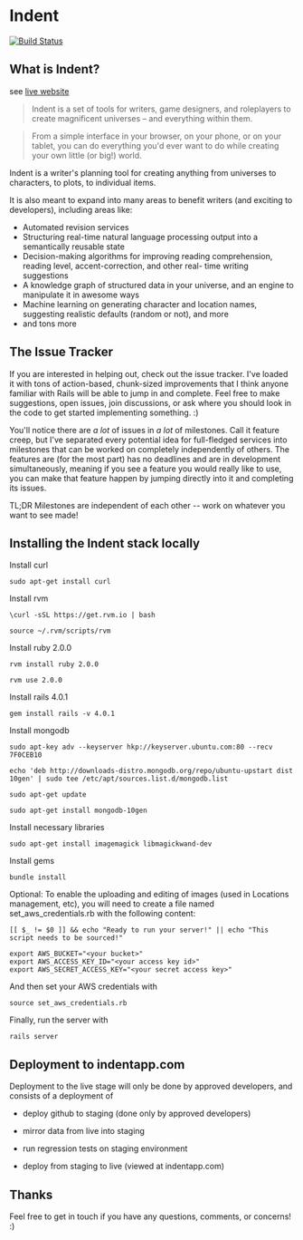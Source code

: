 # Indent

[![Build Status](https://travis-ci.org/drusepth/Indent.png)](https://travis-ci.org/drusepth/Indent)

## What is Indent?
see [live website](http://indentapp.com)

> Indent is a set of tools for writers, game designers, and roleplayers to create magnificent universes – and everything within them.

> From a simple interface in your browser, on your phone, or on your tablet, you can do everything you'd ever want to do while creating your own little (or big!) world.

Indent is a writer's planning tool for creating anything from universes to characters, to plots, to individual items.

It is also meant to expand into many areas to benefit writers (and exciting to developers), including areas like:

- Automated revision services
- Structuring real-time natural language processing output into a semantically reusable state
- Decision-making algorithms for improving reading comprehension, reading level, accent-correction, and other real-
 time writing suggestions
- A knowledge graph of structured data in your universe, and an engine to manipulate it in awesome ways
- Machine learning on generating character and location names, suggesting realistic defaults (random or not), and more
- and tons more


## The Issue Tracker

If you are interested in helping out, check out the issue tracker. I've loaded it with tons of action-based, chunk-sized improvements that I think anyone familiar with Rails will be able to jump in and complete. Feel free to make suggestions, open issues, join discussions, or ask where you should look in the code to get started implementing something. :)

You'll notice there are *a lot* of issues in *a lot* of milestones. Call it feature creep, but I've separated every potential idea for full-fledged services into milestones that can be worked on completely independently of others. The features are (for the most part) has no deadlines and are in development simultaneously, meaning if you see a feature you would really like to use, you can make that feature happen by jumping directly into it and completing its issues.

TL;DR Milestones are independent of each other -- work on whatever you want to see made!


## Installing the Indent stack locally

Install curl

    sudo apt-get install curl

Install rvm

    \curl -sSL https://get.rvm.io | bash
    
    source ~/.rvm/scripts/rvm

Install ruby 2.0.0

    rvm install ruby 2.0.0
    
    rvm use 2.0.0

Install rails 4.0.1

    gem install rails -v 4.0.1

Install mongodb

    sudo apt-key adv --keyserver hkp://keyserver.ubuntu.com:80 --recv 7F0CEB10

    echo 'deb http://downloads-distro.mongodb.org/repo/ubuntu-upstart dist 10gen' | sudo tee /etc/apt/sources.list.d/mongodb.list

    sudo apt-get update

    sudo apt-get install mongodb-10gen

Install necessary libraries

    sudo apt-get install imagemagick libmagickwand-dev

Install gems

    bundle install

Optional: To enable the uploading and editing of images (used in Locations management, etc), you will need to create a file named set_aws_credentials.rb with the following content:

    [[ $_ != $0 ]] && echo "Ready to run your server!" || echo "This script needs to be sourced!"

    export AWS_BUCKET="<your bucket>"
    export AWS_ACCESS_KEY_ID="<your access key id>"
    export AWS_SECRET_ACCESS_KEY="<your secret access key>"

And then set your AWS credentials with

    source set_aws_credentials.rb
    
Finally, run the server with 

    rails server

## Deployment to indentapp.com

Deployment to the live stage will only be done by approved developers, and consists of a deployment of

- deploy github to staging (done only by approved developers)

- mirror data from live into staging

- run regression tests on staging environment

- deploy from staging to live (viewed at indentapp.com)


## Thanks

Feel free to get in touch if you have any questions, comments, or concerns! :)
